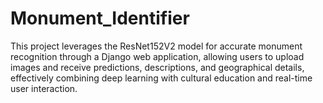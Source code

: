 # Monument_Identifier
This project leverages the ResNet152V2 model for accurate monument recognition through a Django web application, allowing users to upload images and receive predictions, descriptions, and geographical details, effectively combining deep learning with cultural education and real-time user interaction.
